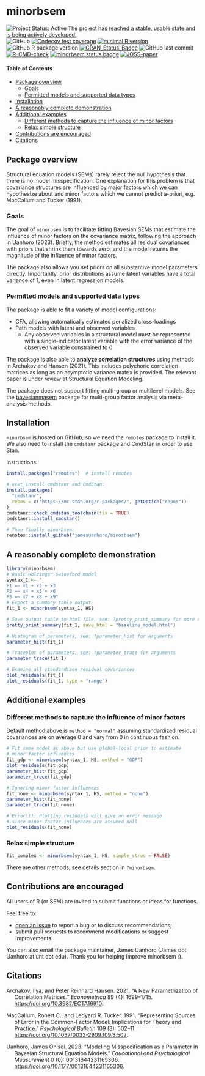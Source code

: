 
# minorbsem

<!-- badges: start -->

[![Project Status: Active The project has reached a stable, usable state
and is being actively
developed.](https://www.repostatus.org/badges/latest/active.svg)](https://www.repostatus.org/#active)
![GitHub](https://img.shields.io/github/license/jamesuanhoro/minorbsem)
[![Codecov test
coverage](https://codecov.io/gh/jamesuanhoro/minorbsem/branch/master/graph/badge.svg)](https://app.codecov.io/gh/jamesuanhoro/minorbsem?branch=master)
[![minimal R
version](https://img.shields.io/badge/R%3E%3D-3.4.0-6666ff.svg)](https://cran.r-project.org/)
![GitHub R package
version](https://img.shields.io/github/r-package/v/jamesuanhoro/minorbsem)
[![CRAN_Status_Badge](https://www.r-pkg.org/badges/version/minorbsem)](https://cran.r-project.org/package=minorbsem)
![GitHub last
commit](https://img.shields.io/github/last-commit/jamesuanhoro/minorbsem)
[![R-CMD-check](https://github.com/jamesuanhoro/minorbsem/actions/workflows/R-CMD-check.yaml/badge.svg)](https://github.com/jamesuanhoro/minorbsem/actions/workflows/R-CMD-check.yaml)
[![minorbsem status
badge](https://jamesuanhoro.r-universe.dev/badges/minorbsem)](https://jamesuanhoro.r-universe.dev)
[![JOSS-paper](https://joss.theoj.org/papers/c0cd5b1a2d66bbf21fb00d237f646180/status.svg)](https://joss.theoj.org/papers/c0cd5b1a2d66bbf21fb00d237f646180)
<!-- badges: end -->

#### Table of Contents

- [Package overview](#package-overview)
  - [Goals](#goals)
  - [Permitted models and supported data
    types](#permitted-models-and-supported-data-types)
- [Installation](#installation)
- [A reasonably complete
  demonstration](#a-reasonably-complete-demonstration)
- [Additional examples](#additional-examples)
  - [Different methods to capture the influence of minor
    factors](#different-methods-to-capture-the-influence-of-minor-factors)
  - [Relax simple structure](#relax-simple-structure)
- [Contributions are encouraged](#contributions-are-encouraged)
- [Citations](#citations)

## Package overview

Structural equation models (SEMs) rarely reject the null hypothesis that
there is no model misspecification. One explanation for this problem is
that covariance structures are influenced by major factors which we can
hypothesize about and minor factors which we cannot predict a-priori,
e.g. MacCallum and Tucker (1991).

### Goals

The goal of `minorbsem` is to facilitate fitting Bayesian SEMs that
estimate the influence of minor factors on the covariance matrix,
following the approach in Uanhoro (2023). Briefly, the method estimates
all residual covariances with priors that shrink them towards zero, and
the model returns the magnitude of the influence of minor factors.

The package also allows you set priors on all substantive model
parameters directly. Importantly, prior distributions assume latent
variables have a total variance of 1, even in latent regression models.

### Permitted models and supported data types

The package is able to fit a variety of model configurations:

- CFA, allowing automatically estimated penalized cross-loadings
- Path models with latent and observed variables
  - Any observed variables in a structural model must be represented
    with a single-indicator latent variable with the error variance of
    the observed variable constrained to 0

The package is also able to **analyze correlation structures** using
methods in Archakov and Hansen (2021). This includes polychoric
correlation matrices as long as an asymptotic variance matrix is
provided. The relevant paper is under review at Structural Equation
Modeling.

The package does not support fitting multi-group or multilevel models.
See the [bayesianmasem](https://github.com/jamesuanhoro/bayesianmasem)
package for multi-group factor analysis via meta-analysis methods.

## Installation

`minorbsem` is hosted on GitHub, so we need the `remotes` package to
install it. We also need to install the `cmdstanr` package and CmdStan
in order to use Stan.

Instructions:

``` r
install.packages("remotes")  # install remotes

# next install cmdstanr and CmdStan:
install.packages(
  "cmdstanr",
  repos = c("https://mc-stan.org/r-packages/", getOption("repos"))
)
cmdstanr::check_cmdstan_toolchain(fix = TRUE)
cmdstanr::install_cmdstan()

# Then finally minorbsem:
remotes::install_github("jamesuanhoro/minorbsem")
```

## A reasonably complete demonstration

``` r
library(minorbsem)
# Basic Holzinger-Swineford model
syntax_1 <- "
F1 =~ x1 + x2 + x3
F2 =~ x4 + x5 + x6
F3 =~ x7 + x8 + x9"
# Expect a summary table output
fit_1 <- minorbsem(syntax_1, HS)

# Save output table to html file, see: ?pretty_print_summary for more options
pretty_print_summary(fit_1, save_html = "baseline_model.html")

# Histogram of parameters, see: ?parameter_hist for arguments
parameter_hist(fit_1)

# Traceplot of parameters, see: ?parameter_trace for arguments
parameter_trace(fit_1)

# Examine all standardized residual covariances
plot_residuals(fit_1)
plot_residuals(fit_1, type = "range")
```

## Additional examples

### Different methods to capture the influence of minor factors

Default method above is `method = "normal"` assuming standardized
residual covariances are on average 0 and vary from 0 in continuous
fashion.

``` r
# Fit same model as above but use global-local prior to estimate
# minor factor influences
fit_gdp <- minorbsem(syntax_1, HS, method = "GDP")
plot_residuals(fit_gdp)
parameter_hist(fit_gdp)
parameter_trace(fit_gdp)

# Ignoring minor factor influences
fit_none <- minorbsem(syntax_1, HS, method = "none")
parameter_hist(fit_none)
parameter_trace(fit_none)

# Error!!!: Plotting residuals will give an error message
# since minor factor influences are assumed null
plot_residuals(fit_none)
```

### Relax simple structure

``` r
fit_complex <- minorbsem(syntax_1, HS, simple_struc = FALSE)
```

There are other methods, see details section in `?minorbsem`.

## Contributions are encouraged

All users of R (or SEM) are invited to submit functions or ideas for
functions.

Feel free to:

- [open an issue](https://github.com/jamesuanhoro/minorbsem/issues/) to
  report a bug or to discuss recommendations;
- submit pull requests to recommend modifications or suggest
  improvements.

You can also email the package maintainer, James Uanhoro (James dot
Uanhoro at unt dot edu). Thank you for helping improve minorbsem :).

## Citations

<div id="refs" class="references csl-bib-body hanging-indent">

<div id="ref-archakov_new_2021" class="csl-entry">

Archakov, Ilya, and Peter Reinhard Hansen. 2021. “A New Parametrization
of Correlation Matrices.” *Econometrica* 89 (4): 1699–1715.
<https://doi.org/10.3982/ECTA16910>.

</div>

<div id="ref-maccallum_representing_1991" class="csl-entry">

MacCallum, Robert C., and Ledyard R. Tucker. 1991. “Representing Sources
of Error in the Common-Factor Model: Implications for Theory and
Practice.” *Psychological Bulletin* 109 (3): 502–11.
<https://doi.org/10.1037/0033-2909.109.3.502>.

</div>

<div id="ref-uanhoro_modeling_2023" class="csl-entry">

Uanhoro, James Ohisei. 2023. “Modeling Misspecification as a Parameter
in Bayesian Structural Equation Models.” *Educational and Psychological
Measurement* 0 (0): 00131644231165306.
<https://doi.org/10.1177/00131644231165306>.

</div>

</div>
